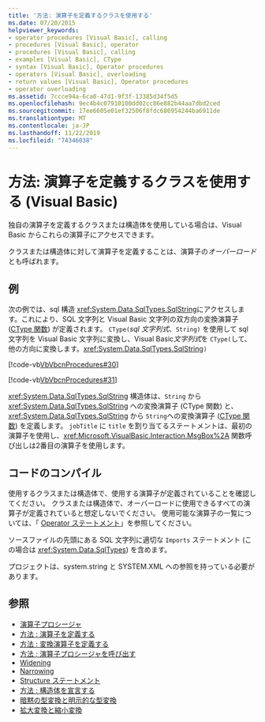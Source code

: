 ```yaml
---
title: '方法: 演算子を定義するクラスを使用する'
ms.date: 07/20/2015
helpviewer_keywords:
- operator procedures [Visual Basic], calling
- procedures [Visual Basic], operator
- procedures [Visual Basic], calling
- examples [Visual Basic], CType
- syntax [Visual Basic], Operator procedures
- operators [Visual Basic], overloading
- return values [Visual Basic], Operator procedures
- operator overloading
ms.assetid: 7ccce94a-6ca0-47d1-9f3f-13385d34f5d5
ms.openlocfilehash: 9ec4b4c07910100dd02cc86e882b44aa7dbd2ced
ms.sourcegitcommit: 17ee6605e01ef32506f8fdc686954244ba6911de
ms.translationtype: MT
ms.contentlocale: ja-JP
ms.lasthandoff: 11/22/2019
ms.locfileid: "74346038"
---
```

# <a name="how-to-use-a-class-that-defines-operators-visual-basic"></a>方法: 演算子を定義するクラスを使用する (Visual Basic)
独自の演算子を定義するクラスまたは構造体を使用している場合は、Visual Basic からこれらの演算子にアクセスできます。  
  
 クラスまたは構造体に対して演算子を定義することは、演算子の*オーバーロード*とも呼ばれます。  
  
## <a name="example"></a>例  
 次の例では、sql 構造 <xref:System.Data.SqlTypes.SqlString>にアクセスします。これにより、SQL 文字列と Visual Basic 文字列の双方向の変換演算子 ([CType 関数](../../../../visual-basic/language-reference/functions/ctype-function.md)) が定義されます。 `CType(`*sql 文字列式*、`String)` を使用して sql 文字列を Visual Basic 文字列に変換し、Visual Basic*文字列式*を `CType(`して、他の方向に変換します。<xref:System.Data.SqlTypes.SqlString>`)`  
  
 [!code-vb[VbVbcnProcedures#30](~/samples/snippets/visualbasic/VS_Snippets_VBCSharp/VbVbcnProcedures/VB/Class1.vb#30)]  
  
 [!code-vb[VbVbcnProcedures#31](~/samples/snippets/visualbasic/VS_Snippets_VBCSharp/VbVbcnProcedures/VB/Class1.vb#31)]  
  
 <xref:System.Data.SqlTypes.SqlString> 構造体は、`String` から <xref:System.Data.SqlTypes.SqlString> への変換演算子 (CType 関数) と、<xref:System.Data.SqlTypes.SqlString> から `String`への変換演算子 ([CType 関数](../../../../visual-basic/language-reference/functions/ctype-function.md)) を定義します。 `jobTitle` に `title` を割り当てるステートメントは、最初の演算子を使用し、<xref:Microsoft.VisualBasic.Interaction.MsgBox%2A> 関数呼び出しは2番目の演算子を使用します。  
  
## <a name="compiling-the-code"></a>コードのコンパイル  
 使用するクラスまたは構造体で、使用する演算子が定義されていることを確認してください。 クラスまたは構造体で、オーバーロードに使用できるすべての演算子が定義されていると想定しないでください。 使用可能な演算子の一覧については、「 [Operator ステートメント](../../../../visual-basic/language-reference/statements/operator-statement.md)」を参照してください。  
  
 ソースファイルの先頭にある SQL 文字列に適切な `Imports` ステートメント (この場合は <xref:System.Data.SqlTypes>) を含めます。  
  
 プロジェクトは、system.string と SYSTEM.XML への参照を持っている必要があります。  
  
## <a name="see-also"></a>参照

- [演算子プロシージャ](./operator-procedures.md)
- [方法 : 演算子を定義する](./how-to-define-an-operator.md)
- [方法 : 変換演算子を定義する](./how-to-define-a-conversion-operator.md)
- [方法 : 演算子プロシージャを呼び出す](./how-to-call-an-operator-procedure.md)
- [Widening](../../../../visual-basic/language-reference/modifiers/widening.md)
- [Narrowing](../../../../visual-basic/language-reference/modifiers/narrowing.md)
- [Structure ステートメント](../../../../visual-basic/language-reference/statements/structure-statement.md)
- [方法 : 構造体を宣言する](../../../../visual-basic/programming-guide/language-features/data-types/how-to-declare-a-structure.md)
- [暗黙の型変換と明示的な型変換](../../../../visual-basic/programming-guide/language-features/data-types/implicit-and-explicit-conversions.md)
- [拡大変換と縮小変換](../../../../visual-basic/programming-guide/language-features/data-types/widening-and-narrowing-conversions.md)
